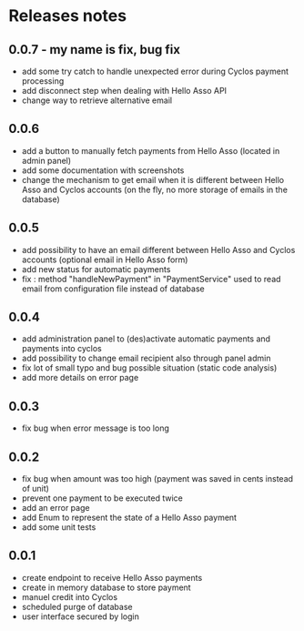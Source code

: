 # Releases notes

## 0.0.7 - my name is fix, bug fix

- add some try catch to handle unexpected error during Cyclos payment processing
- add disconnect step when dealing with Hello Asso API
- change way to retrieve alternative email

## 0.0.6
- add a button to manually fetch payments from Hello Asso (located in admin panel)
- add some documentation with screenshots
- change the mechanism to get email when it is different between Hello Asso and Cyclos accounts 
(on the fly, no more storage of emails in the database)

## 0.0.5

- add possibility to have an email different between Hello Asso and Cyclos accounts (optional email in Hello Asso form)
- add new status for automatic payments
- fix : method "handleNewPayment" in "PaymentService" used to read email from configuration file instead of database

## 0.0.4

* add administration panel to (des)activate automatic payments and payments into cyclos
* add possibility to change email recipient also through panel admin
* fix lot of small typo and bug possible situation (static code analysis)
* add more details on error page

## 0.0.3
* fix bug when error message is too long

## 0.0.2
* fix bug when amount was too high (payment was saved in cents instead of unit)
* prevent one payment to be executed twice
* add an error page
* add Enum to represent the state of a Hello Asso payment
* add some unit tests

## 0.0.1
* create endpoint to receive Hello Asso payments
* create in memory database to store payment
* manuel credit into Cyclos
* scheduled purge of database
* user interface secured by login